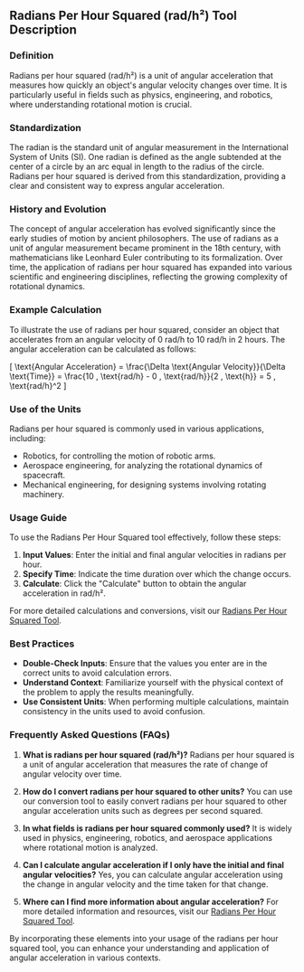 ## Radians Per Hour Squared (rad/h²) Tool Description

### Definition
Radians per hour squared (rad/h²) is a unit of angular acceleration that measures how quickly an object's angular velocity changes over time. It is particularly useful in fields such as physics, engineering, and robotics, where understanding rotational motion is crucial.

### Standardization
The radian is the standard unit of angular measurement in the International System of Units (SI). One radian is defined as the angle subtended at the center of a circle by an arc equal in length to the radius of the circle. Radians per hour squared is derived from this standardization, providing a clear and consistent way to express angular acceleration.

### History and Evolution
The concept of angular acceleration has evolved significantly since the early studies of motion by ancient philosophers. The use of radians as a unit of angular measurement became prominent in the 18th century, with mathematicians like Leonhard Euler contributing to its formalization. Over time, the application of radians per hour squared has expanded into various scientific and engineering disciplines, reflecting the growing complexity of rotational dynamics.

### Example Calculation
To illustrate the use of radians per hour squared, consider an object that accelerates from an angular velocity of 0 rad/h to 10 rad/h in 2 hours. The angular acceleration can be calculated as follows:

\[
\text{Angular Acceleration} = \frac{\Delta \text{Angular Velocity}}{\Delta \text{Time}} = \frac{10 \, \text{rad/h} - 0 \, \text{rad/h}}{2 \, \text{h}} = 5 \, \text{rad/h}^2
\]

### Use of the Units
Radians per hour squared is commonly used in various applications, including:
- Robotics, for controlling the motion of robotic arms.
- Aerospace engineering, for analyzing the rotational dynamics of spacecraft.
- Mechanical engineering, for designing systems involving rotating machinery.

### Usage Guide
To use the Radians Per Hour Squared tool effectively, follow these steps:
1. **Input Values**: Enter the initial and final angular velocities in radians per hour.
2. **Specify Time**: Indicate the time duration over which the change occurs.
3. **Calculate**: Click the "Calculate" button to obtain the angular acceleration in rad/h².

For more detailed calculations and conversions, visit our [Radians Per Hour Squared Tool](https://www.inayam.co/unit-converter/angular_speed).

### Best Practices
- **Double-Check Inputs**: Ensure that the values you enter are in the correct units to avoid calculation errors.
- **Understand Context**: Familiarize yourself with the physical context of the problem to apply the results meaningfully.
- **Use Consistent Units**: When performing multiple calculations, maintain consistency in the units used to avoid confusion.

### Frequently Asked Questions (FAQs)

1. **What is radians per hour squared (rad/h²)?**
   Radians per hour squared is a unit of angular acceleration that measures the rate of change of angular velocity over time.

2. **How do I convert radians per hour squared to other units?**
   You can use our conversion tool to easily convert radians per hour squared to other angular acceleration units such as degrees per second squared.

3. **In what fields is radians per hour squared commonly used?**
   It is widely used in physics, engineering, robotics, and aerospace applications where rotational motion is analyzed.

4. **Can I calculate angular acceleration if I only have the initial and final angular velocities?**
   Yes, you can calculate angular acceleration using the change in angular velocity and the time taken for that change.

5. **Where can I find more information about angular acceleration?**
   For more detailed information and resources, visit our [Radians Per Hour Squared Tool](https://www.inayam.co/unit-converter/angular_speed). 

By incorporating these elements into your usage of the radians per hour squared tool, you can enhance your understanding and application of angular acceleration in various contexts.